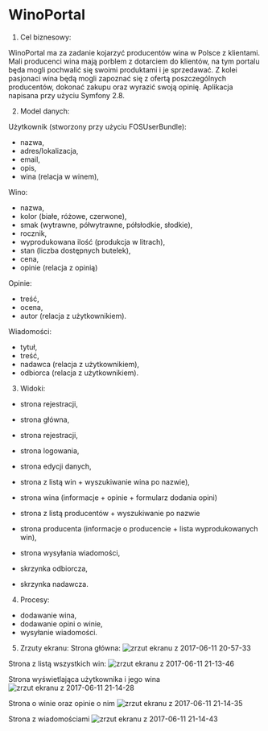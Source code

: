 # WinoPortal

1. Cel biznesowy:

WinoPortal ma za zadanie kojarzyć producentów wina w Polsce z klientami.
Mali producenci wina mają porblem z dotarciem do klientów, na tym portalu będa mogli pochwalić się swoimi produktami i je sprzedawać.
Z kolei pasjonaci wina będą mogli zapoznać się z ofertą poszczególnych producentów, dokonać zakupu oraz wyrazić swoją opinię.
Aplikacja napisana przy użyciu Symfony 2.8.

2. Model danych:

Użytkownik (stworzony przy użyciu FOSUserBundle):
- nazwa,
- adres/lokalizacja,
- email,
- opis,
- wina (relacja w winem),

Wino:
- nazwa,
- kolor (białe, różowe, czerwone),
- smak (wytrawne, półwytrawne, półsłodkie, słodkie),
- rocznik,
- wyprodukowana ilość (produkcja w litrach),
- stan (liczba dostępnych butelek),
- cena,
- opinie (relacja z opinią) 

Opinie:
- treść,
- ocena,
- autor (relacja z użytkownikiem).

Wiadomości:
- tytuł,
- treść,
- nadawca (relacja z użytkownikiem),
- odbiorca (relacja z użytkownikiem).

3. Widoki:

- strona rejestracji,

- strona główna,
- strona rejestracji,
- strona logowania,
- strona edycji danych, 
- strona z listą win + wyszukiwanie wina po nazwie),
- strona wina (informacje + opinie + formularz dodania opini)
- strona z listą producentów + wyszukiwanie po nazwie
- strona producenta (informacje o producencie + lista wyprodukowanych win),
- strona wysyłania wiadomości,
- skrzynka odbiorcza,
- skrzynka nadawcza.

4. Procesy:

- dodawanie wina,
- dodawanie opini o winie,
- wysyłanie wiadomości.

5. Zrzuty ekranu:
Strona główna:
![zrzut ekranu z 2017-06-11 20-57-33](https://user-images.githubusercontent.com/22776880/27013708-a7b698c4-4ee9-11e7-95fe-9ed2f1670094.png)

Strona z listą wszystkich win:
![zrzut ekranu z 2017-06-11 21-13-46](https://user-images.githubusercontent.com/22776880/27013776-09527890-4eeb-11e7-802e-e2cd62d84fae.png)

Strona wyświetlająca użytkownika i jego wina
![zrzut ekranu z 2017-06-11 21-14-28](https://user-images.githubusercontent.com/22776880/27013779-0dcc114c-4eeb-11e7-90b0-66700ecffcec.png)

Strona o winie oraz opinie o nim
![zrzut ekranu z 2017-06-11 21-14-35](https://user-images.githubusercontent.com/22776880/27013785-10c673ec-4eeb-11e7-9cef-ef9b95a22b4a.png)

Strona z wiadomościami
![zrzut ekranu z 2017-06-11 21-14-43](https://user-images.githubusercontent.com/22776880/27013788-1362d4d8-4eeb-11e7-811a-0b8f54979f66.png)
